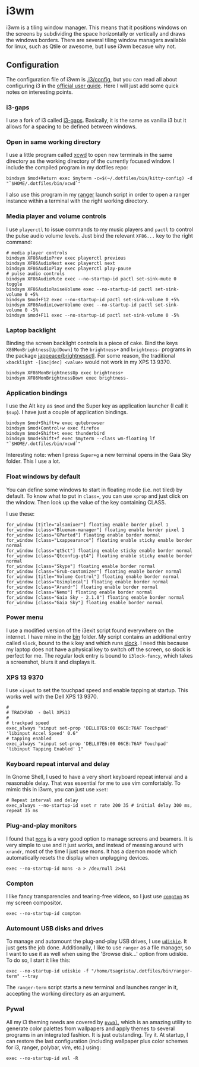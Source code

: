 # i3wm

i3wm is a tiling window manager. This means that it positions windows on the screens by subdividing the space horizontally or vertically and draws the windows borders. There are several tiling window managers available for linux, such as Qtile or awesome, but I use i3wm becasue why not.

## Configuration

The configuration file of i3wm is [.i3/config](../i3/config), but you can read all about configuring i3 in the [official user guide](https://i3wm.org/docs/userguide.html). Here I will just add some quick notes on interesting points.

### i3-gaps

I use a fork of i3 called [i3-gaps](https://github.com/Airblader/i3). Basically, it is the same as vanilla i3 but it allows for a spacing to be defined between windows.

### Open in same working directory

I use a little program called [xcwd](https://github.com/schischi/xcwd) to open new terminals in the same directory as the working directory of the currently focused window. I include the compiled program in my dotfiles repo:

```
bindsym $mod+Return exec $myterm -c=$(~/.dotfiles/bin/kitty-config) -d "`$HOME/.dotfiles/bin/xcwd`"
```

I also use this program in my [ranger](ranger.md) launch script in order to open a ranger instance within a terminal with the right working directory.

### Media player and volume controls

I use `playerctl` to issue commands to my music players and `pactl` to control the pulse audio volume levels. Just bind the relevant `XF86...` key to the right command:

```
# media player controls
bindsym XF86AudioPrev exec playerctl previous
bindsym XF86AudioNext exec playerctl next
bindsym XF86AudioPlay exec playerctl play-pause
# pulse audio controls
bindsym XF86AudioMute exec --no-startup-id pactl set-sink-mute 0 toggle
bindsym XF86AudioRaiseVolume exec --no-startup-id pactl set-sink-volume 0 +5%
bindsym $mod+F12 exec --no-startup-id pactl set-sink-volume 0 +5%
bindsym XF86AudioLowerVolume exec --no-startup-id pactl set-sink-volume 0 -5%
bindsym $mod+F11 exec --no-startup-id pactl set-sink-volume 0 -5%
```

### Laptop backlight

Binding the screen backlight controls is a piece of cake. Bind the keys `X86MonBrightness[Up|Down]` to the `brightness+` and `brightness-` programs in the package [jappeace/brightnessctl](https://github.com/jappeace/brightnessctl).
For some reason, the traditional `xbacklight -[inc|dec] <value>` would not work in my XPS 13 9370.

```
bindsym XF86MonBrightnessUp exec brightness+
bindsym XF86MonBrightnessDown exec brightness-
```

### Application bindings

I use the Alt key as `$mod` and the Super key as application launcher (I call it `$sup`). I have just a couple of application bindings.

```
bindsym $mod+Shift+w exec qutebrowser
bindsym $mod+Control+w exec firefox
bindsym $mod+Shift+t exec thunderbird
bindsym $mod+Shift+f exec $myterm --class wm-floating lf "`$HOME/.dotfiles/bin/xcwd`"
```

Interesting note: when I press `Super+g` a new terminal opens in the Gaia Sky folder. This I use a lot.

### Float windows by default

You can define some windows to start in floating mode (i.e. not tiled) by default. To know what to put in `class=`, you can use `xprop` and just click on the window. Then look up the value of the key containing CLASS.

I use these:

```
for_window [title="alsamixer"] floating enable border pixel 1
for_window [class="Blueman-manager"] floating enable border pixel 1
for_window [class="GParted"] floating enable border normal
for_window [class="Lxappearance"] floating enable sticky enable border normal
for_window [class="qt5ct"] floating enable sticky enable border normal
for_window [class="Qtconfig-qt4"] floating enable sticky enable border normal
for_window [class="Skype"] floating enable border normal
for_window [class="Grub-customizer"] floating enable border normal
for_window [title="Volume Control"] floating enable border normal
for_window [class="Gsimplecal"] floating enable border normal
for_window [class="Arandr"] floating enable border normal
for_window [class="Nemo"] floating enable border normal
for_window [class="Gaia Sky - 2.1.0"] floating enable border normal
for_window [class="Gaia Sky"] floating enable border normal
```

### Power menu

I use a modified version of the i3exit script found everywhere on the internet. I have mine in the [bin](../bin) folder. My script contains an additional entry called `slock`, bound to the `k` key and which runs [slock](http://tools.suckless.org/slock/). I need this because my laptop does not have a physical key to switch off the screen, so slock is perfect for me. The regular lock entry is bound to `i3lock-fancy`, which takes a screenshot, blurs it and displays it.

### XPS 13 9370

I use `xinput` to set the touchpad speed and enable tapping at startup. This works well with the Dell XPS 13 9370.

```
#
# TRACKPAD  - Dell XPS13
#
# trackpad speed
exec_always "xinput set-prop 'DELL07E6:00 06CB:76AF Touchpad' 'libinput Accel Speed' 0.6"
# tapping enabled
exec_always "xinput set-prop 'DELL07E6:00 06CB:76AF Touchpad' 'libinput Tapping Enabled' 1"
```

### Keyboard repeat interval and delay

In Gnome Shell, I used to have a very short keyboard repeat interval and a reasonable delay. That was essential for me to use vim comfortably. To mimic this in i3wm, you can just use `xset`:

```
# Repeat interval and delay
exec_always --no-startup-id xset r rate 200 35 # initial delay 300 ms, repeat 35 ms
```

### Plug-and-play monitors

I found that [`mons`](https://github.com/Ventto/mons) is a very good option to manage screens and beamers. It is very simple to use and it just works, and instead of messing around with `xrandr`, most of the time I just use mons. It has a daemon mode which automatically resets the display when unplugging devices.

```
exec --no-startup-id mons -a > /dev/null 2>&1
```

### Compton

I like fancy transparencies and tearing-free videos, so I just use [`compton`](https://github.com/chjj/compton) as my screen compositor.

```
exec --no-startup-id compton
```

### Automount USB disks and drives

To manage and automount the plug-and-play USB drives, I use [`udiskie`](https://github.com/coldfix/udiskie). It just gets the job done.
Additionally, I like to use `ranger` as a file manager, so I want to use it as well when using the 'Browse disk...' option from udiskie. To do so, I start it like this:

```
exec --no-startup-id udiskie -f "/home/tsagrista/.dotfiles/bin/ranger-term" --tray
```

The `ranger-term` script starts a new terminal and launches ranger in it, accepting the working directory as an argument.

### Pywal

All my i3 theming needs are covered by [`pywal`](https://github.com/dylanaraps/pywal), which is an amazing utility to generate color palettes from wallpapers and apply themes to several programs in an integrated fashion. It is just outstanding. Try it.
At startup, I can restore the last configuration (including wallpaper plus color schemes for i3, ranger, polybar, vim, etc.) using:

```
exec --no-startup-id wal -R
```
